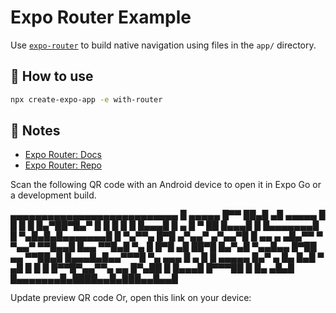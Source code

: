 # Expo Router Example

Use [`expo-router`](https://expo.github.io/router) to build native navigation using files in the `app/` directory.

## 🚀 How to use

```sh
npx create-expo-app -e with-router
```

## 📝 Notes

- [Expo Router: Docs](https://expo.github.io/router)
- [Expo Router: Repo](https://github.com/expo/router)


Scan the following QR code with an Android device to open it in Expo Go or a development build.

▄▄▄▄▄▄▄▄▄▄▄▄▄▄▄▄▄▄▄▄▄▄▄▄▄▄▄
█ ▄▄▄▄▄ █▀▀ ██▄█ ▄█ ▄▄▄▄▄ █
█ █   █ █▄▀██▀█▄▀ █ █   █ █
█ █▄▄▄█ █ ▄ █  ▀ ██ █▄▄▄█ █
█▄▄▄▄▄▄▄█ █ ▀▄█▄█▄█▄▄▄▄▄▄▄█
█  ▀▄▀▀▄ █▀█  ▄▀▄▄▀  ▄▀▄▄▀█
█ ▄▄ ▄ ▄█▄▀▀  ▀ ▀▄▄▀ ▀▀█▄▄█
█▄▄ ▀▀█▄█ ▀▄ █  █▀█ ▄█ ██▀█
█▄▀▄█ ▀▄▄█▄▄ █▀██ ▄▄ ▀▀██▄█
█▄▄▄█▄█▄▄▀▀▀█ ▀▄  ▄▄▄ █ ▄ █
█ ▄▄▄▄▄ █▄▀ ▄ █▄  █▄█  ▀ ▄█
█ █   █ █▀▀█▀▄▄▀▀▄ ▄▄ █▀▄██
█ █▄▄▄█ █▀▀▀██  █  █▄  ▄█▄█
█▄▄▄▄▄▄▄█▄████▄▄█▄███▄▄█▄▄█

Update preview QR code
Or, open this link on your device: